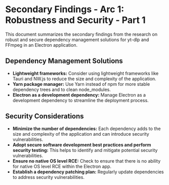 # Secondary Findings - Arc 1: Robustness and Security - Part 1

This document summarizes the secondary findings from the research on robust and secure dependency management solutions for yt-dlp and FFmpeg in an Electron application.

## Dependency Management Solutions

*   **Lightweight frameworks:** Consider using lightweight frameworks like Tauri and NW.js to reduce the size and complexity of the application.
*   **Yarn package manager:** Use Yarn instead of npm for more stable dependency trees and to clean node_modules.
*   **Electron as a development dependency:** Manage Electron as a development dependency to streamline the deployment process.

## Security Considerations

*   **Minimize the number of dependencies:** Each dependency adds to the size and complexity of the application and can introduce security vulnerabilities.
*   **Adopt secure software development best practices and perform security testing:** This helps to identify and mitigate potential security vulnerabilities.
*   **Ensure no native OS level RCE:** Check to ensure that there is no ability for native OS level RCE within the Electron app.
*   **Establish a dependency patching plan:** Regularly update dependencies to address security vulnerabilities.